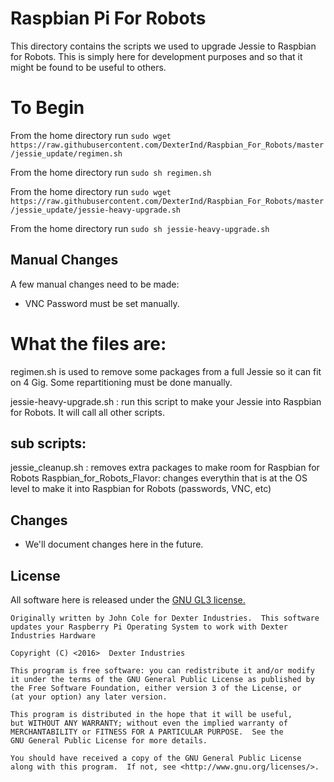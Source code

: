 # Raspbian Pi For Robots

This directory contains the scripts we used to upgrade Jessie to Raspbian for Robots.  This is simply here for development purposes and so that it might be found to be useful to others.

# To Begin
From the home directory run `sudo wget https://raw.githubusercontent.com/DexterInd/Raspbian_For_Robots/master/jessie_update/regimen.sh`

From the home directory run `sudo sh regimen.sh`

From the home directory run `sudo wget https://raw.githubusercontent.com/DexterInd/Raspbian_For_Robots/master/jessie_update/jessie-heavy-upgrade.sh`

From the home directory run `sudo sh jessie-heavy-upgrade.sh`

## Manual Changes
A few manual changes need to be made:
- VNC Password must be set manually.

# What the files are:
regimen.sh is used to remove some packages from a full Jessie so it can fit on 4 Gig. Some repartitioning must be done manually.

jessie-heavy-upgrade.sh : run this script to make your Jessie into Raspbian for Robots. It will call all other scripts.

## sub scripts:
jessie_cleanup.sh : removes extra packages to make room for Raspbian for Robots
Raspbian_for_Robots_Flavor: changes everythin that is at the OS level to make it into Raspbian for Robots (passwords, VNC, etc)


## Changes 
* We'll document changes here in the future.

## License
All software here is released under the [GNU GL3 license.](http://www.gnu.org/licenses/gpl-3.0.txt)


    Originally written by John Cole for Dexter Industries.  This software updates your Raspberry Pi Operating System to work with Dexter Industries Hardware
    
    Copyright (C) <2016>  Dexter Industries

    This program is free software: you can redistribute it and/or modify
    it under the terms of the GNU General Public License as published by
    the Free Software Foundation, either version 3 of the License, or
    (at your option) any later version.

    This program is distributed in the hope that it will be useful,
    but WITHOUT ANY WARRANTY; without even the implied warranty of
    MERCHANTABILITY or FITNESS FOR A PARTICULAR PURPOSE.  See the
    GNU General Public License for more details.

    You should have received a copy of the GNU General Public License
    along with this program.  If not, see <http://www.gnu.org/licenses/>.


